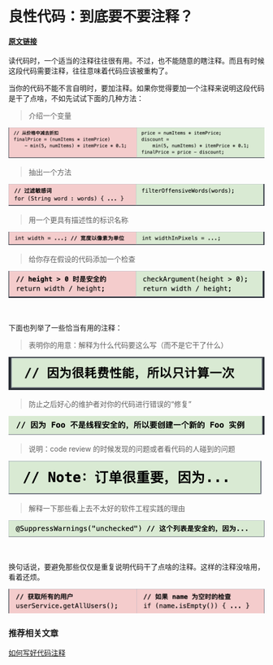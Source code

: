 # 良性代码：到底要不要注释？

#### [原文链接](https://testing.googleblog.com/2017/07/code-health-to-comment-or-not-to-comment.html)

读代码时，一个适当的注释往往很有用。不过，也不能随意的瞎注释。而且有时候这段代码需要注释，往往意味着代码应该被重构了。

当你的代码不能不言自明时，要加注释。如果你觉得要加一个注释来说明这段代码是干了点啥，不如先试试下面的几种方法：

> 介绍一个变量

![从价格中减去折扣](./images/comment1.png)

> 抽出一个方法

![过滤敏感词](./images/comment2.png)

> 用一个更具有描述性的标识名称

![宽度以像素为单位](./images/comment3.png)

> 给你存在假设的代码添加一个检查

![高度大于0是安全的](./images/comment4.png)

<br />

下面也列举了一些恰当有用的注释：

> 表明你的用意：解释为什么代码要这么写（而不是它干了什么）

![因为很耗性能，所以只计算一次](./images/comment5.png)

> 防止之后好心的维护者对你的代码进行错误的“修复”

![因为 Foo 不是线程安全的，所以要创建一个新的 Foo 实例](./images/comment6.png)

> 说明：code review 的时候发现的问题或者看代码的人碰到的问题

![Note：订单很重要，因为...](./images/comment7.png)

> 解释一下那些看上去不太好的软件工程实践的理由

![这个列表是安全的，因为...](./images/comment8.png)


<br />

换句话说，要避免那些仅仅是重复说明代码干了点啥的注释。这样的注释没啥用，看着还烦。

![不应该使用此类注释](./images/comment9.png)

### 推荐相关文章

[如何写好代码注释](https://zh.javascript.info/comments)

